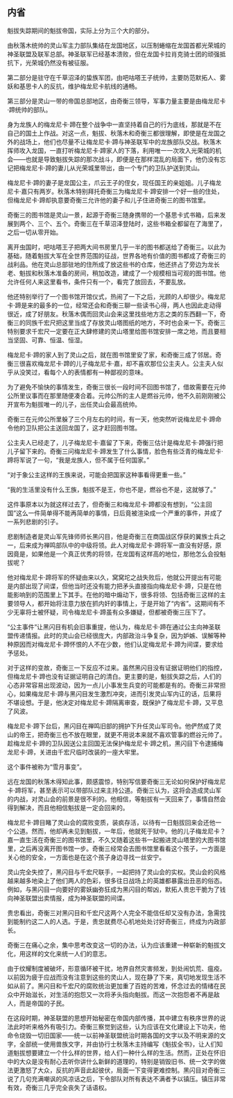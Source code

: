 ## 内省

魁拔失踪期间的魁拔帝国，实际上分为三个大的部分。

由秋落木统帅的灵山军主力部队集结在龙国地区，以压制蜷缩在龙国首都光荣城的神圣联盟及联军总部。神圣联军已经基本溃败，但在龙国卡拉肖克骑士团的顽强抵抗下，光荣城仍然没有被征服。

第二部分是驻守在千草沼泽的蛰族军团，由吧咕嗒王子统帅，主要防范默拓人、雾妖和基思卡人的反抗，维护梅龙尼卡航线的通畅。

第三部分是灵山一带的帝国总部地区，由奇衡三领导，军事力量主要是由梅龙尼卡·蹄统帅的部队。

身为龙族人的梅龙尼卡·蹄在整个战争中一直坚持着自己的行为底线，那就是不在自己的国土上作战。对这一点，魁拔、秋落木和奇衡三都很理解，即使是在龙国之外的战场上，他们也尽量不让梅龙尼卡·蹄与神圣联军中的龙族部队交战。秋落木挥师攻入龙国，一直打听梅龙尼卡·蹄家人的下落，利用唯一一次攻入光荣城的机会——也就是导致魁拔失踪的那次战斗，即便是在那样混乱的局面下，他仍没有忘记把梅龙尼卡·蹄的妻儿从光荣城里带出，由一个专门的卫队护送到灵山。

梅龙尼卡·蹄的妻子是龙国公主，爪云王子的侄女，现任国王的亲姐姐。儿子梅龙尼卡·嘉只有两岁。秋落木特别拜托奇衡三为梅龙尼卡·蹄安排一个好一些的住处，但梅龙尼卡·蹄却执意要奇衡三允许他的妻子和儿子住进奇衡三的图书馆里。

奇衡三的图书馆是灵山一景，起源于奇衡三随身携带的一个基思卡式书箱，后来发展到两个、三个、五个。奇衡三在千草沼泽登陆时，这些书箱全都留在了海里了，之后一切从零开始。

离开虫国时，吧咕嗒王子把两大间书房里几乎一半的图书都送给了奇衡三。以此为基础，随着魁拔大军在全世界范围的征战，世界各地有价值的图书都成了奇衡三的战利品。他在灵山总部驻地的住所成了放这些书的仓库，他还挤占了旁边为龙长老、魁拔和秋落木准备的房间，稍加改造，建成了一个规模相当可观的图书馆。他允许任何人来这里看书，条件只有一个，看完了放回去，不要乱放。

他还特别举行了一个图书馆开馆仪式，热闹了一下之后，光顾的人却很少。梅龙尼卡·蹄是来的最多的一位，经常还会和奇衡三聊一些读书心得，两人也因此走动得很近，成了好朋友。秋落木偶而回灵山会来这里找些地方志之类的东西翻一下，奇衡三的同族千宏尺把这里当成了存放灵山塔图纸的地方，不时也会来一下。奇衡三特别要求千宏尺一定要在正大肆修建的灵山塔里给图书馆安排一席之地，而且要相当坚固、可靠、恒温、恒湿。

梅龙尼卡·蹄的家人到了灵山之后，就在图书馆里安了家，和奇衡三成了邻居。奇衡三很喜欢梅龙尼卡·蹄的儿子梅龙尼卡·嘉，却不喜欢那位公主夫人。公主夫人似乎从没笑过，看每个人的表情都有一种鄙视的意味。

为了避免不愉快的事情发生，奇衡三很长一段时间不回图书馆了，借故需要在元帅公所里议事而在那里随便凑合着。元帅公所的主人是燃谷元帅，他不久前刚刚被公开宣布为魁拔唯一的儿子，出任灵山会最高统帅。

奇衡三在元帅公所里躲了三个月左右的时间，有一天，他突然听说梅龙尼卡·蹄命令他的卫队把公主送回龙国了，这才赶回图书馆。

公主夫人已经走了，儿子梅龙尼卡·嘉留了下来，奇衡三估计是梅龙尼卡·蹄强行把儿子留下来的。奇衡三问梅龙尼卡·蹄发生了什么事情，脸色有些泛青的梅龙尼卡·蹄将军说了一句，“我是龙族人，但不属于任何国家。”

“对于象公主这样的王族来说，可能会把国家这种事看得更重一些。”

“我的生活里没有什么王族，魁拔不是王，你也不是，燃谷也不是，这就够了。”

这件事原本以为就这样过去了，但奇衡三和梅龙尼卡·蹄都没有想到，“公主回国”这么一件简单得不能再简单的事情，日后竟被渲染成一个严重的事件，并成了一系列悲剧的引子。

悲剧制造者是灵山军先锋师师长黑闪目，他是奇衡三在商国战区俘获的翼族士兵之一，后来成为禅鸣部队中的中级将领。此人对梅龙尼卡·蹄将军一直没有好感，原因竟是，如果他是一个真正优秀的将领，在龙国有这样高的地位，那他怎么会投魁拔呢？

他对梅龙尼卡·蹄将军的怀疑由来以久，窝窝坨之战失败后，他就公开提出有可能是内部出现了间谍，但他当时还没有能力把矛头直接指向梅龙尼卡·蹄，只是在他能影响到的范围里上下其手。在他的暗中煽动下，很多将领、包括奇衡三这样的主要领导人，都开始将注意力放在抓内奸的事情上，于是开始了“内省”。这期间有不少无辜将士被怀疑，司令梅龙尼卡·蹄虽有众多嫌疑，但都被奇衡三压下了。

“公主事件”让黑闪目有机会旧事重提，他认为，梅龙尼卡·蹄在通过公主向神圣联盟传递情报。此时的灵山会已经很庞大，内部政治斗争复杂，因为妒嫉、误解等种种原因而对梅龙尼卡·蹄怀恨的人不在少数，他们认定梅龙尼卡·蹄为间谍，要求给予惩处。

对于这样的变故，奇衡三一下反应不过来。虽然黑闪目没有证据证明他们的指控，但梅龙尼卡·蹄也没有证据证明自己的清白。更主要的是，魁拔失踪之后，人们的心态非常容易出现波动，因为一点儿小事发生兵变的可能都是有的。奇衡三非常担心，如果梅龙尼卡·蹄与黑闪目发生激烈冲突，进而引发灵山军内讧的话，后果将不堪设想。于是，他决定对梅龙尼卡·蹄隔离审查，既保护了梅龙尼卡·蹄，又平息了风波。

梅龙尼卡·蹄下台后，黑闪目在禅鸣旧部的拥护下升任灵山军司令。他俨然成了灵山的帝王，把奇衡三也不放在眼里，就更不用说本来就不喜欢管事的燃谷元帅了。趁梅龙尼卡·蹄的卫队因送公主回国无法保护梅龙尼卡·蹄之机，黑闪目下令逮捕梅龙尼卡·蹄，关进由千宏尺临时改装的一座大牢里。

这个事件被称为“雪月事变”。

远在龙国的秋落木得知此事，颇感震惊，特别写信要奇衡三无论如何保护好梅龙尼卡·蹄将军，甚至表示可以带部队过来主持公道。奇衡三认为，这将会造成灵山军的内战，对灵山会的前景是很不利的。他相信，等魁拔有一天回来了，事情自然会得到解决，而且他相信魁拔是一定会回来的。

梅龙尼卡·蹄目睹了灵山会的腐败变质，装疯存活，以待有一日魁拔回来会还他一个公道。然而，他却再未见到魁拔，一年后，他就死于狱中。他的儿子梅龙尼卡？嘉一直生活在奇衡三的图书馆里，不久又随着这些书一起搬进灵山塔里的大图书馆里，之后再没离开图书馆一步。奇衡三经常会去图书馆里看看这个孩子，一方面是关心他的安全，一方面也是在这个孩子身边寻找一丝安宁。

灵山完全失控了，黑闪目与千宏尺联手，一起把持了灵山会的实权。灵山会的风格越来越多地染上了他们两人的色彩，很多往日战场上的英雄都暴露出丑恶的俗态。例如，与黑闪目一向要好的雾妖幽弥狂成为黑闪目的帮凶，默拓人贵忠干脆为了钱向神圣联盟出卖情报，成为神圣联盟的间谍。

贵忠看出，奇衡三对黑闪目和千宏尺这两个人完全不能信任却又没有办法，急需找到能制约这二人的人选。于是，贵忠就费尽心机地处处讨好奇衡三，终成为内政部长。

奇衡三在痛心之余，集中思考改变这一切的办法，认为应该重建一种崭新的魁拔文化，用这样的文化来统一人们的意志。

由于纹耀制度被破坏，形意循环被干扰，地界自然灾害频发，到处闹饥荒、瘟疫。以前因为疲于应战而没有注意到这些的灵山人，现在静了下来，真切地发现生活不如从前了。黑闪目和千宏尺的腐败统治更加重了百姓的苦难，怀念过去的情绪在民众中开始滋长，对生活的抱怨又一次将矛头指向魁拔。而这一次抱怨者不再是敌人，而是帝国的子民。

在这段时期，神圣联盟的思想开始秘密在帝国内部传播，其中建立有秩序世界的说法此时听来格外有吸引力。奇衡三察觉到这些，认为应该在文化建设上下功夫，他命令烧毁一切旧国家——统一以前神圣联盟统治时期各国的文字以及不明来源的文字，全部统一使用兽族文字，并由协行士秋落木主持编写《魁拔全书》，让人们知道魁拔想要建立一个什么样的世界，给人们一种什么样的生活。然而，正处在怀旧中的大众是没有耐心去听你讲什么新鲜的道理的，特别是销毁旧书、统一文字的做法更激怒了大众，反抗的声音此起彼伏，局面一下变得更难控制。黑闪目对奇衡三说了几句充满嘲讽的风凉话之后，下令部队对所有表达不满者予以镇压。镇压非常有效，奇衡三几乎完全丧失了话语权。

